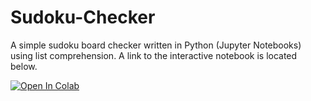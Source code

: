 # Sudoku-Checker
A simple sudoku board checker written in Python (Jupyter Notebooks) using list comprehension. A link to the interactive notebook is located below.

[![Open In Colab](https://colab.research.google.com/assets/colab-badge.svg)](https://colab.research.google.com/github/biabab/Sudoku-Checker/blob/main/Simple%20Sudoku%20Checker%20(List%20Comprehension).ipynb)
